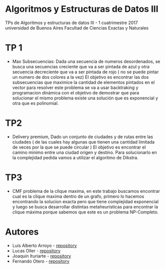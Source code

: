 # Algoritmos y Estructuras de Datos III
TPs de Algoritmos y estructuras de datos III - 1 cuatrimestre 2017 universidad de Buenos Aires Facultad de Ciencias Exactas y Naturales
# TP 1
- Max Subsecuencias:  Dada una secuencia de numeros desordenados, se busca una secuencias creciente que va a ser pintada de azul y otra secuencia decreciente que va a ser pintada de rojo ( no se puede pintar un numero de dos colores a la vez) El objetivo es encontrar las dos subsecuencias que maximice la cantidad de elementos pintados en el vector para resolver este problema se va a usar backtraking y programacion dinámica con el objetivo de demostrar que  para solucionar el mismo problema existe una solución que es exponencial y otra que es polinomial.
# TP2
-   Delivery premium, Dado un conjunto de ciudades y de rutas entre las ciudades ( de las cuales hay algunas que tienen una cantidad limitada de veces por la que se puede circular ) El objetivo es encontrar el camino minimo entre una ciudad origen y destino. Para solucionarlo en la complejidad pedida vamos a utilizar el algoritmo de Dikstra.
# TP3
- CMF problema de la clique maxima, en este trabajo buscamos encontrar cual es la clique maxima dentro de un grafo, primero lo hacemos encontrando la solucion exacta pero que tiene complejidad exponencial y luego se busca desarrollar distintas metaheurísticas para encontrar la clique máxima porque sabemos que este es un problema NP-Completo.

# Autores

* Luis Alberto Arroyo - [repository](https://github.com/crusadesoflouis)
* Lucas Oller -      [repository](https://github.com/loller67)
* Joaquin Ituriarte - [repository](https://github.com/JoaquiniItuarte)
* Fernando Otero - [repository](https://github.com/pernoctador)
